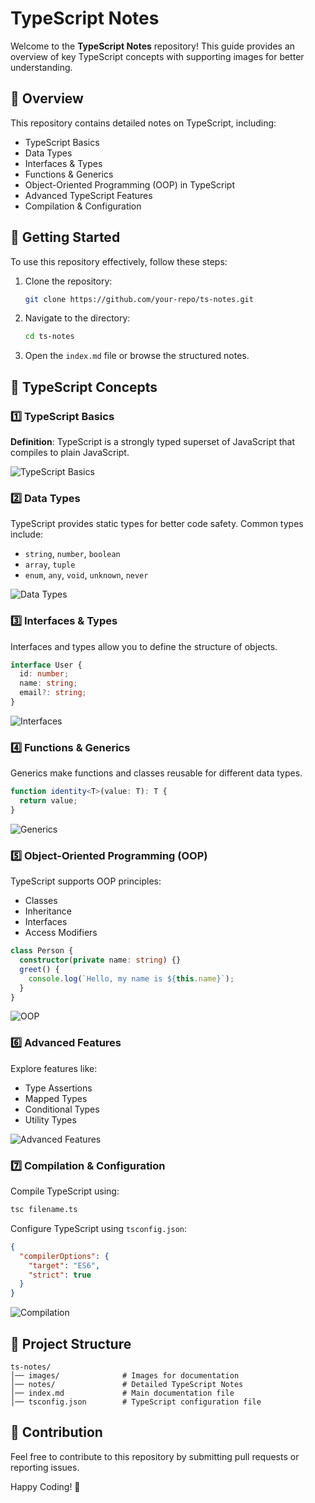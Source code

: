 # TypeScript Notes

Welcome to the **TypeScript Notes** repository! This guide provides an overview of key TypeScript concepts with supporting images for better understanding.

## 📌 Overview
This repository contains detailed notes on TypeScript, including:
- TypeScript Basics
- Data Types
- Interfaces & Types
- Functions & Generics
- Object-Oriented Programming (OOP) in TypeScript
- Advanced TypeScript Features
- Compilation & Configuration

## 🚀 Getting Started
To use this repository effectively, follow these steps:
1. Clone the repository:
   ```bash
   git clone https://github.com/your-repo/ts-notes.git
   ```
2. Navigate to the directory:
   ```bash
   cd ts-notes
   ```
3. Open the `index.md` file or browse the structured notes.

## 📖 TypeScript Concepts

### 1️⃣ TypeScript Basics
**Definition**: TypeScript is a strongly typed superset of JavaScript that compiles to plain JavaScript.

![TypeScript Basics](./images/typescript-basics.png)

### 2️⃣ Data Types
TypeScript provides static types for better code safety. Common types include:
- `string`, `number`, `boolean`
- `array`, `tuple`
- `enum`, `any`, `void`, `unknown`, `never`

![Data Types](./images/data-types.png)

### 3️⃣ Interfaces & Types
Interfaces and types allow you to define the structure of objects.

```typescript
interface User {
  id: number;
  name: string;
  email?: string;
}
```

![Interfaces](./images/interfaces.png)

### 4️⃣ Functions & Generics
Generics make functions and classes reusable for different data types.

```typescript
function identity<T>(value: T): T {
  return value;
}
```

![Generics](./images/generics.png)

### 5️⃣ Object-Oriented Programming (OOP)
TypeScript supports OOP principles:
- Classes
- Inheritance
- Interfaces
- Access Modifiers

```typescript
class Person {
  constructor(private name: string) {}
  greet() {
    console.log(`Hello, my name is ${this.name}`);
  }
}
```

![OOP](./images/oop.png)

### 6️⃣ Advanced Features
Explore features like:
- Type Assertions
- Mapped Types
- Conditional Types
- Utility Types

![Advanced Features](./images/advanced.png)

### 7️⃣ Compilation & Configuration
Compile TypeScript using:
```bash
tsc filename.ts
```

Configure TypeScript using `tsconfig.json`:
```json
{
  "compilerOptions": {
    "target": "ES6",
    "strict": true
  }
}
```

![Compilation](./images/compilation.png)

## 📂 Project Structure
```
ts-notes/
│── images/              # Images for documentation
│── notes/               # Detailed TypeScript Notes
│── index.md             # Main documentation file
│── tsconfig.json        # TypeScript configuration file
```

## 🎯 Contribution
Feel free to contribute to this repository by submitting pull requests or reporting issues.



Happy Coding! 🚀

